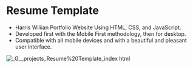# Resume Template

- Harris Wiliian Portfolio Website Using HTML, CSS, and JavaScript.
- Developed first with the Mobile First methodology, then for desktop.
- Compatible with all mobile devices and with a beautiful and pleasant user interface.
  
![_G__projects_Resume%20Template_index html](https://github.com/user-attachments/assets/6c3220a7-4f4d-4b41-9be8-c9c832bf0ae0)
